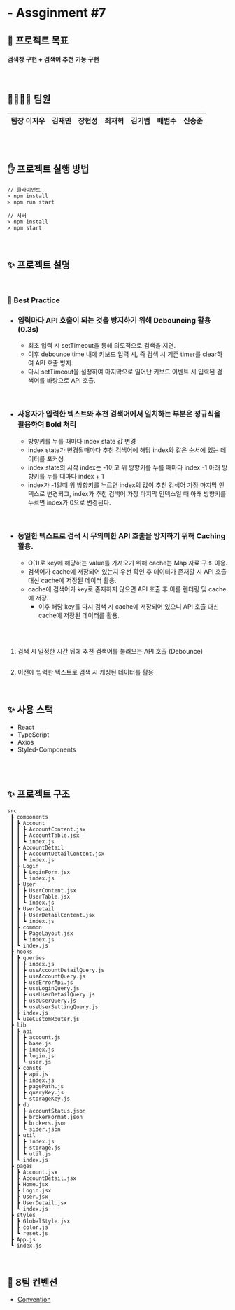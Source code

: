 # - Assginment #7

## 📕 프로젝트 목표

#### 검색창 구현 + 검색어 추천 기능 구현

<br/>

## 👨‍👩‍👧‍👧 팀원

<table>
<thead>
<tr>
<th>팀장 이지우</th>
<th>김재민</th>
<th>장현성</th>
<th>최재혁</th>
<th>김기범</th>
<th>배범수</th>
<th>신승준</th>
</tr>
</thead>
</table>

</br>
</br>

## ✋ 프로젝트 실행 방법

```
// 클라이언트
> npm install
> npm run start
```

```
// 서버
> npm install
> npm start
```

</br>

## ✨ 프로젝트 설명

</br>

### 📖 Best Practice

- ### 입력마다 API 호출이 되는 것을 방지하기 위해 Debouncing 활용(0.3s)
  - 최초 입력 시 setTimeout을 통해 의도적으로 검색을 지연.
  - 이후 debounce time 내에 키보드 입력 시, 즉 검색 시 기존 timer를 clear하여 API 호출 방지.
  - 다시 setTimeout을 설정하여 마지막으로 일어난 키보드 이벤트 시 입력된 검색어를 바탕으로 API 호출.

</br>

- ### 사용자가 입력한 텍스트와 추천 검색어에서 일치하는 부분은 정규식을 활용하여 Bold 처리
  - 방향키를 누를 때마다 index state 값 변경
  - index state가 변경될때마다 추천 검색어에 해당 index와 같은 순서에 있는 데이터를 포커싱
  - index state의 시작 index는 -1이고 위 방향키를 누를 때마다 index -1 아래 방향키를 누를 때마다 index + 1
  - index가 -1일때 위 방향키를 누르면 index의 값이 추천 검색어 가장 마지막 인덱스로 변경되고, index가 추천 검색어 가장 마지막 인덱스일 때 아래 방향키를 누르면 index가 0으로 변경된다.

</br>

- ### 동일한 텍스트로 검색 시 무의미한 API 호출을 방지하기 위해 Caching 활용.
  - O(1)로 key에 해당하는 value를 가져오기 위해 cache는 Map 자료 구조 이용.
  - 검색어가 cache에 저장되어 있는지 우선 확인 후 데이터가 존재할 시 API 호출 대신 cache에 저장된 데이터 활용.
  - cache에 검색어가 key로 존재하지 않으면 API 호출 후 이를 렌더링 및 cache에 저장.
    - 이후 해당 key를 다시 검색 시 cache에 저장되어 있으니 API 호출 대신 cache에 저장된 데이터를 활용.

</br>
</br>

1. 검색 시 일정한 시간 뒤에 추천 검색어를 불러오는 API 호출 (Debounce)

<img src="">

2. 이전에 입력한 텍스트로 검색 시 캐싱된 데이터를 활용

<img src="">

</br>
</br>

## ✨ 사용 스택

- React
- TypeScript
- Axios
- Styled-Components

</br>
</br>

## ✨ 프로젝트 구조

```
src
 ┣ components
 ┃ ┣ Account
 ┃ ┃ ┣ AccountContent.jsx
 ┃ ┃ ┣ AccountTable.jsx
 ┃ ┃ ┗ index.js
 ┃ ┣ AccountDetail
 ┃ ┃ ┣ AccountDetailContent.jsx
 ┃ ┃ ┗ index.js
 ┃ ┣ Login
 ┃ ┃ ┣ LoginForm.jsx
 ┃ ┃ ┗ index.js
 ┃ ┣ User
 ┃ ┃ ┣ UserContent.jsx
 ┃ ┃ ┣ UserTable.jsx
 ┃ ┃ ┗ index.js
 ┃ ┣ UserDetail
 ┃ ┃ ┣ UserDetailContent.jsx
 ┃ ┃ ┗ index.js
 ┃ ┣ common
 ┃ ┃ ┣ PageLayout.jsx
 ┃ ┃ ┗ index.js
 ┃ ┗ index.js
 ┣ hooks
 ┃ ┣ queries
 ┃ ┃ ┣ index.js
 ┃ ┃ ┣ useAccountDetailQuery.js
 ┃ ┃ ┣ useAccountQuery.js
 ┃ ┃ ┣ useErrorApi.js
 ┃ ┃ ┣ useLoginQuery.js
 ┃ ┃ ┣ useUserDetailQuery.js
 ┃ ┃ ┣ useUserQuery.js
 ┃ ┃ ┗ useUserSettingQuery.js
 ┃ ┣ index.js
 ┃ ┗ useCustomRouter.js
 ┣ lib
 ┃ ┣ api
 ┃ ┃ ┣ account.js
 ┃ ┃ ┣ base.js
 ┃ ┃ ┣ index.js
 ┃ ┃ ┣ login.js
 ┃ ┃ ┗ user.js
 ┃ ┣ consts
 ┃ ┃ ┣ api.js
 ┃ ┃ ┣ index.js
 ┃ ┃ ┣ pagePath.js
 ┃ ┃ ┣ queryKey.js
 ┃ ┃ ┗ storageKey.js
 ┃ ┣ db
 ┃ ┃ ┣ accountStatus.json
 ┃ ┃ ┣ brokerFormat.json
 ┃ ┃ ┣ brokers.json
 ┃ ┃ ┗ sider.json
 ┃ ┣ util
 ┃ ┃ ┣ index.js
 ┃ ┃ ┣ storage.js
 ┃ ┃ ┗ util.js
 ┃ ┗ index.js
 ┣ pages
 ┃ ┣ Account.jsx
 ┃ ┣ AccountDetail.jsx
 ┃ ┣ Home.jsx
 ┃ ┣ Login.jsx
 ┃ ┣ User.jsx
 ┃ ┣ UserDetail.jsx
 ┃ ┗ index.js
 ┣ styles
 ┃ ┣ GlobalStyle.jsx
 ┃ ┣ color.js
 ┃ ┗ reset.js
 ┣ App.js
 ┗ index.js
```

</br>

## 📖 8팀 컨벤션

- [Convention](https://www.notion.so/6a7522b6be6348d3b9e8e522c0c76053)
